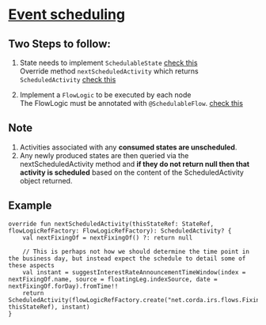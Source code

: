 # [Event scheduling](https://docs.corda.net/event-scheduling.html)

## Two Steps to follow:
  1. State needs to implement ```SchedulableState``` [check this](https://github.com/vardan10/Corda-schedulable-state/blob/master/heartbeat/src/main/kotlin/com/heartbeat/state/HeartState.kt#L20)<br/>
    Override method ```nextScheduledActivity``` which returns ```ScheduledActivity``` [check this](https://github.com/vardan10/Corda-schedulable-state/blob/master/heartbeat/src/main/kotlin/com/heartbeat/state/HeartState.kt#L25)<br/>
    
  2. Implement a ```FlowLogic``` to be executed by each node<br/>
    The FlowLogic must be annotated with ```@SchedulableFlow```. [check this](https://github.com/vardan10/Corda-schedulable-state/blob/master/heartbeat/src/main/kotlin/com/heartbeat/flow/HeartbeatFlow.kt#L23)

## Note
1. Activities associated with any **consumed states are unscheduled**.
2. Any newly produced states are then queried via the nextScheduledActivity method and **if they do not return null then that activity is scheduled** based on the content of the ScheduledActivity object returned.


## Example
```
override fun nextScheduledActivity(thisStateRef: StateRef, flowLogicRefFactory: FlowLogicRefFactory): ScheduledActivity? {
    val nextFixingOf = nextFixingOf() ?: return null

    // This is perhaps not how we should determine the time point in the business day, but instead expect the schedule to detail some of these aspects
    val instant = suggestInterestRateAnnouncementTimeWindow(index = nextFixingOf.name, source = floatingLeg.indexSource, date = nextFixingOf.forDay).fromTime!!
    return ScheduledActivity(flowLogicRefFactory.create("net.corda.irs.flows.FixingFlow\$FixingRoleDecider", thisStateRef), instant)
}
```
